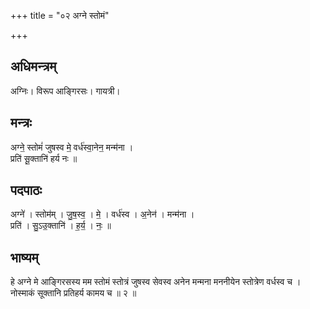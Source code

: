 +++
title = "०२ अग्ने स्तोमं"

+++
## अधिमन्त्रम्
अग्निः। विरूप आङ्गिरसः। गायत्री।

## मन्त्रः
अग्ने॒ स्तोमं॑ जुषस्व मे॒ वर्ध॑स्वा॒नेन॒ मन्म॑ना ।  
प्रति॑ सू॒क्तानि॑ हर्य नः ॥

## पदपाठः
अग्ने॑ । स्तोम॑म् । जु॒ष॒स्व॒ । मे॒ । वर्ध॑स्व । अ॒नेन॑ । मन्म॑ना ।  
प्रति॑ । सु॒ऽउ॒क्तानि॑ । ह॒र्य॒ । नः॒ ॥

## भाष्यम्
हे अग्ने मे आङ्गिरसस्य मम स्तोमं स्तोत्रं जुषस्व सेवस्व अनेन मन्मना मननीयेन स्तोत्रेण वर्धस्व च । नोस्माकं सूक्तानि प्रतिहर्य कामय च ॥ २ ॥